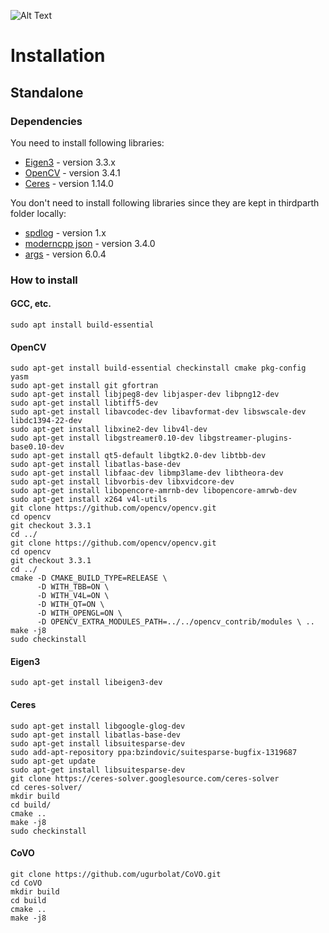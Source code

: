 ![Alt Text](docs/feature_matchings.gif)


# Installation 

## Standalone

### Dependencies

You need to install following libraries:

- [Eigen3](http://eigen.tuxfamily.org/index.php?title=Main_Page) - version 3.3.x
- [OpenCV](https://docs.opencv.org/3.4/d7/d9f/tutorial_linux_install.html) - version 3.4.1
- [Ceres](http://ceres-solver.org/installation.html) - version 1.14.0

You don't need to install following libraries since they are kept in thirdparth folder locally:

- [spdlog](https://github.com/gabime/spdlog) - version 1.x
- [moderncpp json](https://github.com/nlohmann/json) - version 3.4.0
- [args](https://github.com/Taywee/args) - version 6.0.4

### How to install

#### GCC, etc.
```
sudo apt install build-essential
```

#### OpenCV
```
sudo apt-get install build-essential checkinstall cmake pkg-config yasm
sudo apt-get install git gfortran
sudo apt-get install libjpeg8-dev libjasper-dev libpng12-dev
sudo apt-get install libtiff5-dev
sudo apt-get install libavcodec-dev libavformat-dev libswscale-dev libdc1394-22-dev
sudo apt-get install libxine2-dev libv4l-dev
sudo apt-get install libgstreamer0.10-dev libgstreamer-plugins-base0.10-dev
sudo apt-get install qt5-default libgtk2.0-dev libtbb-dev
sudo apt-get install libatlas-base-dev
sudo apt-get install libfaac-dev libmp3lame-dev libtheora-dev
sudo apt-get install libvorbis-dev libxvidcore-dev
sudo apt-get install libopencore-amrnb-dev libopencore-amrwb-dev
sudo apt-get install x264 v4l-utils
git clone https://github.com/opencv/opencv.git
cd opencv 
git checkout 3.3.1 
cd ../
git clone https://github.com/opencv/opencv.git
cd opencv 
git checkout 3.3.1 
cd ../
cmake -D CMAKE_BUILD_TYPE=RELEASE \
      -D WITH_TBB=ON \
      -D WITH_V4L=ON \
      -D WITH_QT=ON \
      -D WITH_OPENGL=ON \
      -D OPENCV_EXTRA_MODULES_PATH=../../opencv_contrib/modules \ ..
make -j8
sudo checkinstall
```

#### Eigen3
```
sudo apt-get install libeigen3-dev
```

#### Ceres
```
sudo apt-get install libgoogle-glog-dev
sudo apt-get install libatlas-base-dev
sudo apt-get install libsuitesparse-dev
sudo add-apt-repository ppa:bzindovic/suitesparse-bugfix-1319687
sudo apt-get update
sudo apt-get install libsuitesparse-dev
git clone https://ceres-solver.googlesource.com/ceres-solver
cd ceres-solver/
mkdir build
cd build/
cmake ..
make -j8
sudo checkinstall
```

#### CoVO
```
git clone https://github.com/ugurbolat/CoVO.git
cd CoVO
mkdir build
cd build
cmake ..
make -j8
```

